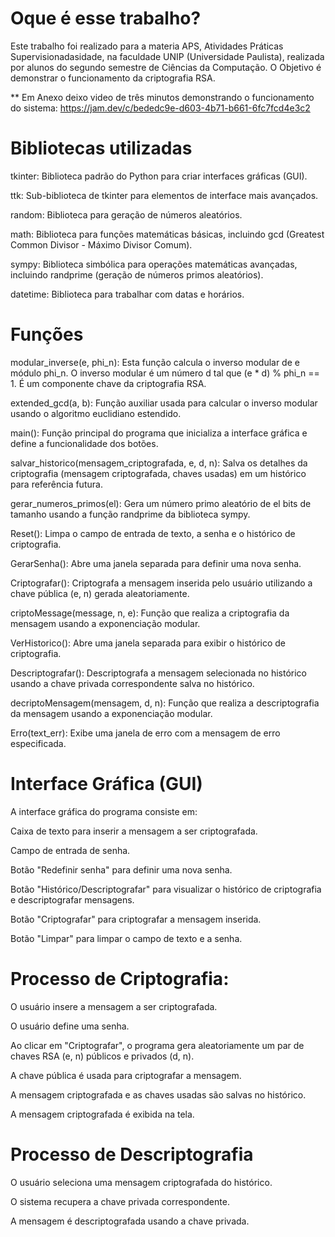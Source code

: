 # Oque é esse trabalho? 
  Este trabalho foi realizado para a materia APS, Atividades Práticas Supervisionadasidade, na faculdade UNIP (Universidade Paulista), realizada por alunos do segundo semestre de Ciências da Computação. O Objetivo é demonstrar o funcionamento da criptografia RSA. 
  
** Em Anexo deixo video de três minutos demonstrando o funcionamento do sistema: https://jam.dev/c/bededc9e-d603-4b71-b661-6fc7fcd4e3c2


# Bibliotecas utilizadas

tkinter: Biblioteca padrão do Python para criar interfaces gráficas (GUI).

ttk: Sub-biblioteca de tkinter para elementos de interface mais avançados.

random: Biblioteca para geração de números aleatórios.

math: Biblioteca para funções matemáticas básicas, incluindo gcd (Greatest Common Divisor - Máximo Divisor Comum).

sympy: Biblioteca simbólica para operações matemáticas avançadas, incluindo randprime (geração de números primos aleatórios).

datetime: Biblioteca para trabalhar com datas e horários.


# Funções

modular_inverse(e, phi_n): Esta função calcula o inverso modular de e módulo phi_n. O inverso modular é um número d tal que (e * d) % phi_n == 1. 
É um componente chave da criptografia RSA.

extended_gcd(a, b): Função auxiliar usada para calcular o inverso modular usando o algoritmo euclidiano estendido.

main(): Função principal do programa que inicializa a interface gráfica e define a funcionalidade dos botões.

salvar_historico(mensagem_criptografada, e, d, n): Salva os detalhes da criptografia (mensagem criptografada, chaves usadas) em um histórico para referência futura.

gerar_numeros_primos(el): Gera um número primo aleatório de el bits de tamanho usando a função randprime da biblioteca sympy.

Reset(): Limpa o campo de entrada de texto, a senha e o histórico de criptografia.

GerarSenha(): Abre uma janela separada para definir uma nova senha.

Criptografar(): Criptografa a mensagem inserida pelo usuário utilizando a chave pública (e, n) gerada aleatoriamente.

criptoMessage(message, n, e): Função que realiza a criptografia da mensagem usando a exponenciação modular.

VerHistorico(): Abre uma janela separada para exibir o histórico de criptografia.

Descriptografar(): Descriptografa a mensagem selecionada no histórico usando a chave privada correspondente salva no histórico.

decriptoMensagem(mensagem, d, n): Função que realiza a descriptografia da mensagem usando a exponenciação modular.

Erro(text_err): Exibe uma janela de erro com a mensagem de erro especificada.

# Interface Gráfica (GUI)

A interface gráfica do programa consiste em:

Caixa de texto para inserir a mensagem a ser criptografada.

Campo de entrada de senha.

Botão "Redefinir senha" para definir uma nova senha.

Botão "Histórico/Descriptografar" para visualizar o histórico de criptografia e descriptografar mensagens.

Botão "Criptografar" para criptografar a mensagem inserida.

Botão "Limpar" para limpar o campo de texto e a senha.

# Processo de Criptografia:

O usuário insere a mensagem a ser criptografada.

O usuário define uma senha.

Ao clicar em "Criptografar", o programa gera aleatoriamente um par de chaves RSA (e, n) públicos e privados (d, n).

A chave pública é usada para criptografar a mensagem.

A mensagem criptografada e as chaves usadas são salvas no histórico.

A mensagem criptografada é exibida na tela.

# Processo de Descriptografia

O usuário seleciona uma mensagem criptografada do histórico.

O sistema recupera a chave privada correspondente.

A mensagem é descriptografada usando a chave privada.
